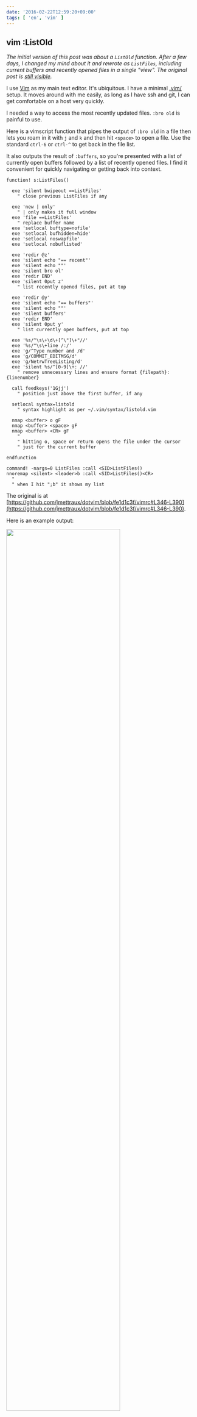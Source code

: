```yaml
---
date: '2016-02-22T12:59:20+09:00'
tags: [ 'en', 'vim' ]
---
```


## vim :ListOld

_The initial version of this post was about a `ListOld` function. After a few days, I changed my mind about it and rewrote as `ListFiles`, including current buffers and recently opened files in a single "view". The original post is [still visible](https://github.com/jmettraux/blog/blob/0c1466d4512f8b563948011c6c06c55e49dfe112/posts/20160222.md)._

I use [Vim](http://www.vim.org) as my main text editor. It's ubiquitous. I have a minimal [.vim/](https://github.com/jmettraux/dotvim) setup. It moves around with me easily, as long as I have ssh and git, I can get comfortable on a host very quickly.

I needed a way to access the most recently updated files. `:bro old` is painful to use.

Here is a vimscript function that pipes the output of `:bro old` in a file then lets you roam in it with `j` and `k` and then hit `<space>` to open a file. Use the standard `ctrl-6` or `ctrl-^` to get back in the file list.

It also outputs the result of `:buffers`, so you're presented with a list of currently open buffers followed by a list of recently opened files. I find it convenient for quickly navigating or getting back into context.

<pre><code class="vim">function! s:ListFiles()

  exe 'silent bwipeout ==ListFiles'
    " close previous ListFiles if any

  exe 'new | only'
    " | only makes it full window
  exe 'file ==ListFiles'
    " replace buffer name
  exe 'setlocal buftype=nofile'
  exe 'setlocal bufhidden=hide'
  exe 'setlocal noswapfile'
  exe 'setlocal nobuflisted'

  exe 'redir @z'
  exe 'silent echo "== recent"'
  exe 'silent echo ""'
  exe 'silent bro ol'
  exe 'redir END'
  exe 'silent 0put z'
    " list recently opened files, put at top

  exe 'redir @y'
  exe 'silent echo "== buffers"'
  exe 'silent echo ""'
  exe 'silent buffers'
  exe 'redir END'
  exe 'silent 0put y'
    " list currently open buffers, put at top

  exe '%s/^\s\+\d\+[^\"]\+"//'
  exe '%s/"\s\+line /:/'
  exe 'g/^Type number and /d'
  exe 'g/COMMIT_EDITMSG/d'
  exe 'g/NetrwTreeListing/d'
  exe 'silent %s/^[0-9]\+: //'
    " remove unnecessary lines and ensure format {filepath}:{linenumber}

  call feedkeys('1Gjj')
    " position just above the first buffer, if any

  setlocal syntax=listold
    " syntax highlight as per ~/.vim/syntax/listold.vim

  nmap &lt;buffer> o gF
  nmap &lt;buffer> &lt;space> gF
  nmap &lt;buffer> &lt;CR> gF
    "
    " hitting o, space or return opens the file under the cursor
    " just for the current buffer

endfunction

command! -nargs=0 ListFiles :call &lt;SID>ListFiles()
nnoremap &lt;silent> &lt;leader>b :call &lt;SID>ListFiles()&lt;CR&gt;
  "
  " when I hit ";b" it shows my list
</code></pre>

The original is at [https://github.com/jmettraux/dotvim/blob/fe1d1c3f/vimrc#L346-L390](https://github.com/jmettraux/dotvim/blob/fe1d1c3f/vimrc#L346-L390).

Here is an example output:

<img src="images/20160222_vim.png" class="screenshot" style="width: 77%" />

I move up and down with `k` and `j` and hit `space` to open the file under the cursor. I hit `ctrl-6` (`;;` in my setting) to get back to the list of files.

I also added:
<pre><code class="bash">alias vo='vim -c "ListFiles"'
</code></pre>
to my `.bashrc` so that `vo` fires up Vim directly in this list of files.

This script is condensed from a series of google searches and stackoverflow scans. I felt like quitting in the middle, but there is always an answer somewhere that unlocks it all.

